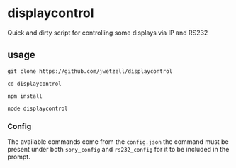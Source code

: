 # displaycontrol
Quick and dirty script for controlling some displays via IP and RS232


## usage
`git clone https://github.com/jwetzell/displaycontrol`

`cd displaycontrol`

`npm install`

`node displaycontrol`

### Config

The available commands come from the `config.json` the command must be present under both `sony_config` and `rs232_config` for it to be included in the prompt.
